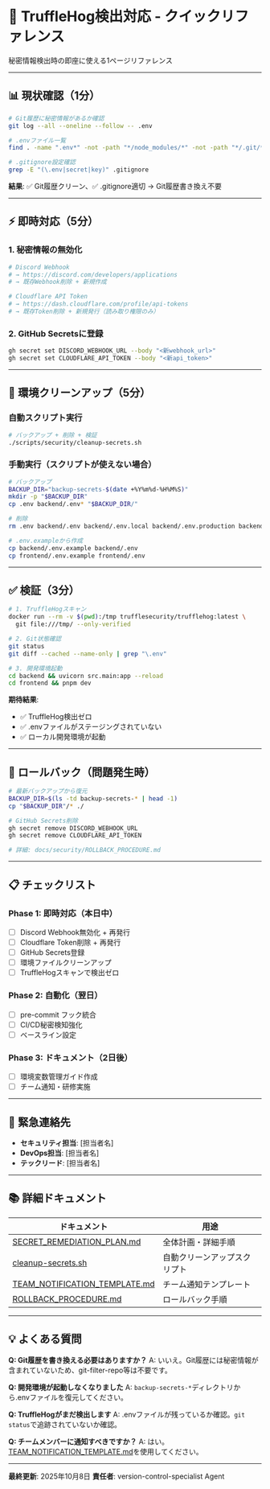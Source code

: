 # 🚀 TruffleHog検出対応 - クイックリファレンス

秘密情報検出時の即座に使える1ページリファレンス

---

## 📊 現状確認（1分）

```bash
# Git履歴に秘密情報があるか確認
git log --all --oneline --follow -- .env

# .envファイル一覧
find . -name ".env*" -not -path "*/node_modules/*" -not -path "*/.git/*"

# .gitignore設定確認
grep -E "(\.env|secret|key)" .gitignore
```

**結果**: ✅ Git履歴クリーン、✅ .gitignore適切 → Git履歴書き換え不要

---

## ⚡ 即時対応（5分）

### 1. 秘密情報の無効化

```bash
# Discord Webhook
# → https://discord.com/developers/applications
# → 既存Webhook削除 + 新規作成

# Cloudflare API Token
# → https://dash.cloudflare.com/profile/api-tokens
# → 既存Token削除 + 新規発行（読み取り権限のみ）
```

### 2. GitHub Secretsに登録

```bash
gh secret set DISCORD_WEBHOOK_URL --body "<新webhook_url>"
gh secret set CLOUDFLARE_API_TOKEN --body "<新api_token>"
```

---

## 🧹 環境クリーンアップ（5分）

### 自動スクリプト実行

```bash
# バックアップ + 削除 + 検証
./scripts/security/cleanup-secrets.sh
```

### 手動実行（スクリプトが使えない場合）

```bash
# バックアップ
BACKUP_DIR="backup-secrets-$(date +%Y%m%d-%H%M%S)"
mkdir -p "$BACKUP_DIR"
cp .env backend/.env* "$BACKUP_DIR/"

# 削除
rm .env backend/.env backend/.env.local backend/.env.production backend/.env.staging

# .env.exampleから作成
cp backend/.env.example backend/.env
cp frontend/.env.example frontend/.env
```

---

## ✅ 検証（3分）

```bash
# 1. TruffleHogスキャン
docker run --rm -v $(pwd):/tmp trufflesecurity/trufflehog:latest \
  git file:///tmp/ --only-verified

# 2. Git状態確認
git status
git diff --cached --name-only | grep "\.env"

# 3. 開発環境起動
cd backend && uvicorn src.main:app --reload
cd frontend && pnpm dev
```

**期待結果**:

- ✅ TruffleHog検出ゼロ
- ✅ .envファイルがステージングされていない
- ✅ ローカル開発環境が起動

---

## 🔄 ロールバック（問題発生時）

```bash
# 最新バックアップから復元
BACKUP_DIR=$(ls -td backup-secrets-* | head -1)
cp "$BACKUP_DIR"/* ./

# GitHub Secrets削除
gh secret remove DISCORD_WEBHOOK_URL
gh secret remove CLOUDFLARE_API_TOKEN

# 詳細: docs/security/ROLLBACK_PROCEDURE.md
```

---

## 📋 チェックリスト

### Phase 1: 即時対応（本日中）

- [ ] Discord Webhook無効化 + 再発行
- [ ] Cloudflare Token削除 + 再発行
- [ ] GitHub Secrets登録
- [ ] 環境ファイルクリーンアップ
- [ ] TruffleHogスキャンで検出ゼロ

### Phase 2: 自動化（翌日）

- [ ] pre-commit フック統合
- [ ] CI/CD秘密検知強化
- [ ] ベースライン設定

### Phase 3: ドキュメント（2日後）

- [ ] 環境変数管理ガイド作成
- [ ] チーム通知・研修実施

---

## 🚨 緊急連絡先

- **セキュリティ担当**: [担当者名]
- **DevOps担当**: [担当者名]
- **テックリード**: [担当者名]

---

## 📚 詳細ドキュメント

| ドキュメント                                                    | 用途                         |
| --------------------------------------------------------------- | ---------------------------- |
| [SECRET_REMEDIATION_PLAN.md](SECRET_REMEDIATION_PLAN.md)        | 全体計画・詳細手順           |
| [cleanup-secrets.sh](../../scripts/security/cleanup-secrets.sh) | 自動クリーンアップスクリプト |
| [TEAM_NOTIFICATION_TEMPLATE.md](TEAM_NOTIFICATION_TEMPLATE.md)  | チーム通知テンプレート       |
| [ROLLBACK_PROCEDURE.md](ROLLBACK_PROCEDURE.md)                  | ロールバック手順             |

---

## 💡 よくある質問

**Q: Git履歴を書き換える必要はありますか？**
A: いいえ。Git履歴には秘密情報が含まれていないため、git-filter-repo等は不要です。

**Q: 開発環境が起動しなくなりました** A:
`backup-secrets-*`ディレクトリから.envファイルを復元してください。

**Q: TruffleHogがまだ検出します** A:
.envファイルが残っているか確認。`git status`で追跡されていないか確認。

**Q: チームメンバーに通知すべきですか？**
A: はい。[TEAM_NOTIFICATION_TEMPLATE.md](TEAM_NOTIFICATION_TEMPLATE.md)を使用してください。

---

**最終更新**: 2025年10月8日 **責任者**: version-control-specialist Agent

